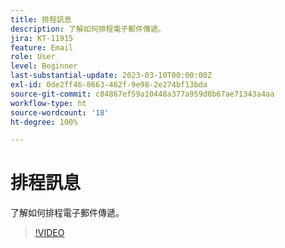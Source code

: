 ```yaml
---
title: 排程訊息
description: 了解如何排程電子郵件傳遞。
jira: KT-11915
feature: Email
role: User
level: Beginner
last-substantial-update: 2023-03-10T00:00:00Z
exl-id: 0de2ff46-8663-462f-9e98-2e274bf13bda
source-git-commit: c84867ef59a10448a377a959d0b67ae71343a4aa
workflow-type: ht
source-wordcount: '18'
ht-degree: 100%

---
```


# 排程訊息

了解如何排程電子郵件傳遞。

>[!VIDEO](https://video.tv.adobe.com/v/3415919/?quality=12&learn=on)
